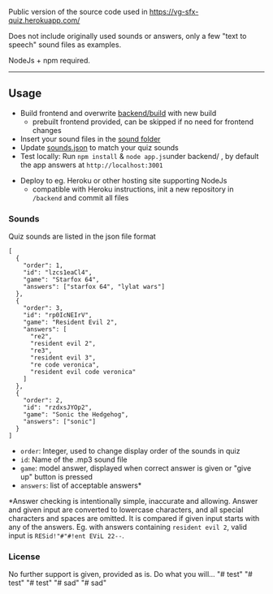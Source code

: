 Public version of the source code used in https://vg-sfx-quiz.herokuapp.com/

Does not include originally used sounds or answers, only a few "text to speech" sound files as examples.

NodeJs + npm required.

---

## Usage

- Build frontend and overwrite [backend/build](backend/build) with new build
  - prebuilt frontend provided, can be skipped if no need for frontend changes
- Insert your sound files in the [sound folder](backend/sounds)
- Update [sounds.json](backend/sounds.json) to match your quiz sounds
- Test locally: Run `npm install` & `node app.js`under backend/ , by default the app answers at `http://localhost:3001`

* Deploy to eg. Heroku or other hosting site supporting NodeJs
  - compatible with Heroku instructions, init a new repository in `/backend` and commit all files

### Sounds

Quiz sounds are listed in the json file format

```
[
  {
    "order": 1,
    "id": "lzcs1eaCl4",
    "game": "Starfox 64",
    "answers": ["starfox 64", "lylat wars"]
  },
  {
    "order": 3,
    "id": "rp0IcNEIrV",
    "game": "Resident Evil 2",
    "answers": [
      "re2",
      "resident evil 2",
      "re3",
      "resident evil 3",
      "re code veronica",
      "resident evil code veronica"
    ]
  },
  {
    "order": 2,
    "id": "rzdxsJYOp2",
    "game": "Sonic the Hedgehog",
    "answers": ["sonic"]
  }
]
```

- `order`: Integer, used to change display order of the sounds in quiz
- `id`: Name of the .mp3 sound file
- `game`: model answer, displayed when correct answer is given or "give up" button is pressed
- `answers`: list of acceptable answers\*

\*Answer checking is intentionally simple, inaccurate and allowing.
Answer and given input are converted to lowercase characters, and all special characters and spaces are omitted. It is compared if given input starts with any of the answers.
Eg. with answers containing `resident evil 2`, valid input is `RESid!"#"#!ent EViL 22--`.

### License

No further support is given, provided as is. Do what you will...
"# test" 
"# test" 
"# test" 
"# sad" 
"# sad" 
